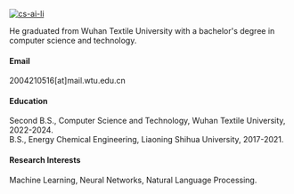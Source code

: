 

[![cs-ai-li](https://img.shields.io/badge/cs-ai-li-github-blue?logo=github)](https://github.com/cs-ai-li)

He graduated from Wuhan Textile University with a bachelor's degree in computer science and technology.

#### Email
2004210516[at]mail.wtu.edu.cn

#### Education
Second B.S., Computer Science and Technology, Wuhan Textile University, 2022-2024.\
B.S., Energy Chemical Engineering, Liaoning Shihua University, 2017-2021.

#### Research Interests
Machine Learning, Neural Networks, Natural Language Processing.

